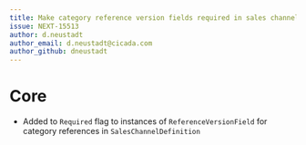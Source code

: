 ```yaml
---
title: Make category reference version fields required in sales channel definition
issue: NEXT-15513
author: d.neustadt
author_email: d.neustadt@cicada.com 
author_github: dneustadt
---
```

# Core
* Added to `Required` flag to instances of `ReferenceVersionField` for category references in `SalesChannelDefinition`
